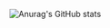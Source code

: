   ![Anurag's GitHub stats](https://github-readme-stats.vercel.app/api?username=wulu-epic&count_private=false&include_all_commits=false&theme=dracula)
